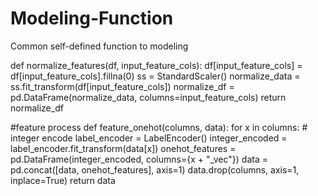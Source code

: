 # Modeling-Function
Common self-defined function to modeling

def normalize_features(df, input_feature_cols):
    df[input_feature_cols] = df[input_feature_cols].fillna(0)
    ss = StandardScaler()
    normalize_data = ss.fit_transform(df[input_feature_cols])
    normalize_df = pd.DataFrame(normalize_data, columns=input_feature_cols)
    return normalize_df
    
#feature process
def feature_onehot(columns, data):
    for x in columns:
        # integer encode
        label_encoder = LabelEncoder()
        integer_encoded = label_encoder.fit_transform(data[x])
        onehot_features = pd.DataFrame(integer_encoded,  columns={x + "_vec"})
        data = pd.concat([data, onehot_features], axis=1)
    data.drop(columns, axis=1, inplace=True)
    return data
    
    
    
